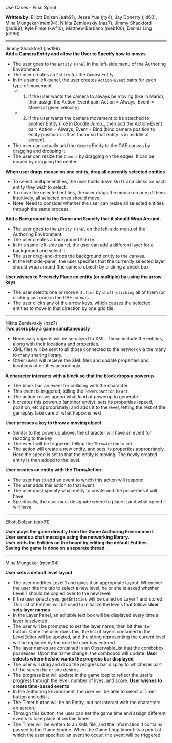 Use Cases - Final Sprint

**Written by:** Elliott Bolzan (eab91), Jesse Yue (jty4), Jay Doherty (jld60), Mina Mungekar(mem94), Nikita Zemlevskiy (naz7), Jimmy Shackford (jas199), Kyle Finke (kwf10), Matthew Barbano (meb100), Dennis Ling (dl186)

---------------

Jimmy Shackford (jas199)<br>
**Add a Camera Entity and allow the User to Specify how to moves**
- The user goes to the `Entity Panel` in the left-side menu of the Authoring Environment.
- The user creates an `Entity` for the `Camera` Entity.
- In this same left-panel, the user creates `Action-Event` pairs for each type of movement.
    - 1. If the user wants the camera to always be moving (like in Mario), then assign the Action-Event pair: Action = Always, Event = Move (at given velocity)
    - 2. If the user wants the camera movement to be attached to another Entity (like in Doodle Jump_, then add the Action-Event pair: Action = Always, Event = Bind (bind camera position to entity position + offset factor so that entity is in middle of screen).
- The user can actually add the `Camera` Entity to the GAE canvas by dragging and dropping it.
- The user can resize the `Camera` by dragging on the edges. It can be moved by dragging the center.

**When user drags mouse on one entity, drag all currently selected entities**
- To select multiple entities, the user holds down `Shift` and clicks on each entity they wish to select.
- To move the selected entities, the user drags the mouse on one of them. Intuitively, all selected ones should move.
- Note: Need to consider whether the user can resize all selected entities through the same process.

**Add a Background to the Game and Specify that it should Wrap Around.**
- The user goes to the `Entity Panel` on the left-side menu of the Authoring Environment.
- The user creates a background `Entity`.
- In this same left-side panel, the user can add a different layer for a background and select it.
- The user drag-and-drops the background entity to the canvas.
- In the left side-panel, the user specifies that the currently selected layer should wrap around (the camera object) by clicking a check box.

**User wishes to Precisely Place an entity (or multiple) by using the arrow keys**
- The user selects one or more `Entities` by `shift-clicking` all of them (or clicking just one) in the GAE canvas.
- The user clicks any of the arrow keys, which causes the selected entities to move in that direction by one grid tile.

------------------

Nikita Zemlevskiy (naz7)<br>
**Two users play a game simultaneously**
- Necessary objects will be serialized to XML. These include the entities, along with their locations and properties. 
- XML files will be sent to all those connected to the network via the many to many sharing library.
- Other users will recieve the XML files and update properties and locations of entities accordingly. 
 
**A character interacts with a block so that the block drops a powerup**
- The block has an event for colliding with the character.
- This event is triggered, telling the `PowerupAction` to `act`
- The action knows apriori what kind of powerup to generate. 
- It creates this powerup (another entity), sets its properties (speed, position, etc appropriately) and adds it to the level, letting the rest of the gameplay take care of what happens next

**User presses a key to throw a moving object**
- Similar to the powerup above, the character will have an event for reacting to the key
- The event will be triggered, telling the `ThrowAction` to `act`
- The action will create a new entity, and sets its properties appropriately. Here the speed is set to that the entity is moving. The newly created entity is then added to the level.

**User creates an entity with the ThrowAction**
- The user has to add an event to which this action will respond
- The user adds this action to that event
- The user must specify what entity to create and the properties it will have.
- Specifically, the user must designate where to place it and what speed it will have.


------------

Elliott Bolzan (eab91)

**User plays the game directly from the Game Authoring Environment.**<br>
**User sends a chat message using the networking library.**<br>
**User edits the Entities on the board by editing the default Entities.**<br>
**Saving the game is done on a separate thread.**<br>


---------------------

Mina Mungekar (mem94)

**User sets a default level layout**
- The user modifies Level 1 and gives it an appropriate layout. Whenever the user hits the tab to select a new level, he or she is asked whether Level 1 should be copied over to the new level. 
- If the user selects yes, `getEntities` will be called on Layer 1 and stored. This list of Entities will be used to initialize the levels that follow. 
**User sets layer names**
- In the Layer Panel, an editable text box will be displayed every time a layer is selected.
- The user will be prompted to set the layer name, then hit the`Enter` button. Once the user does this, the list of layers contained in the LevelEditor will be updated, and the string representing the current level will be replaced by the one the user has entered.
- The layer names are contained in an ObservableList that the combobox possesses. Upon the name change, the combobox will update.
**User selects where he/she wants the progress bar displayed**
- The user will drag and drop the progress bar display to whichever part of the screen he or she desires.
- The progress bar will update in the game loop to reflect the user's progress through the level, number of lives, and score.
**User wishes to create time-based events**
- In the Authoring Environment, the user will be able to select a Timer button and edit it. 
- The Timer button will be an Entity, but not interact with the characters on screen.
- Through this button, the user can set the game time and assign different events to take place at certain times.
- The Timer will be written to an XML file, and the information it contains passed to the Game Engine. When the Game Loop timer hits a point at which the user specified an event to occur, the event will be triggered.
